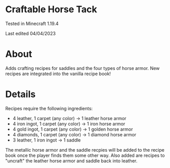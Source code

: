 # Craftable Horse Tack

Tested in Minecraft 1.19.4

Last edited 04/04/2023

# About

Adds crafting recipes for saddles and the four types of horse armor.  New recipes are integrated into the vanilla recipe book!

# Details

Recipes require the following ingredients:

 - 4 leather, 1 carpet (any color) -> 1 leather horse armor
 - 4 iron ingot, 1 carpet (any color) -> 1 iron horse armor
 - 4 gold ingot, 1 carpet (any color) -> 1 golden horse armor
 - 4 diamonds, 1 carpet (any color) -> 1 diamond horse armor
 - 3 leather, 1 iron ingot -> 1 saddle
 
 The metallic horse armor and the saddle recpies will be added to the recipe book once the player finds them some other way.  Also added are recipes to "uncraft" the leather horse armor and saddle back into leather.
 
